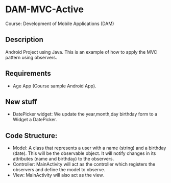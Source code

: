 # DAM-MVC-Active 

Course: Development of Mobile Applications (DAM)

## Description

Android Project using Java. This is an example of how to apply the MVC pattern using observers.

## Requirements
* Age App (Course sample Android App).

## New stuff
* DatePicker widget: We update the year,month,day birthday form to a Widget a DatePicker. 

## Code Structure:
* Model: A class that represents a user with a name (string) and a birthday (date). This will be the observable object. It will notify changes in its attributes (name and birthday) to the observers.
* Controller: MainActivity will act as the controller which registers the observers and define the model to observe.
* View: MainActivity will also act as the view.
